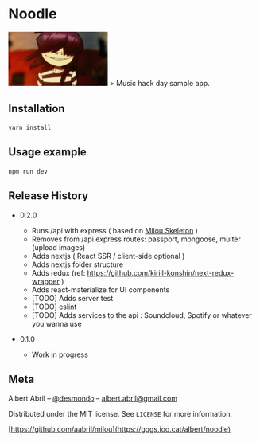 # Noodle
<img src="https://raw.githubusercontent.com/aabril/noodle/master/logo.gif" width="200px">
> Music hack day sample app. 


## Installation

```
yarn install
```

## Usage example

```
npm run dev
```

## Release History

* 0.2.0
    * Runs /api with express ( based on [Milou Skeleton](http://github.com/aabril/milou) )
    * Removes from /api express routes: passport, mongoose, multer (upload images)
    * Adds nextjs ( React SSR / client-side optional )
    * Adds nextjs folder structure
    * Adds redux (ref: https://github.com/kirill-konshin/next-redux-wrapper )
    * Adds react-materialize for UI components
    * [TODO] Adds server test 
    * [TODO] eslint
    * [TODO] Adds services to the api : Soundcloud, Spotify or whatever you wanna use

* 0.1.0
    * Work in progress

## Meta

Albert Abril – [@desmondo](https://twitter.com/desmondo) – albert.abril@gmail.com

Distributed under the MIT license. See ``LICENSE`` for more information.

[https://github.com/aabril/milou](https://gogs.ioo.cat/albert/noodle)
